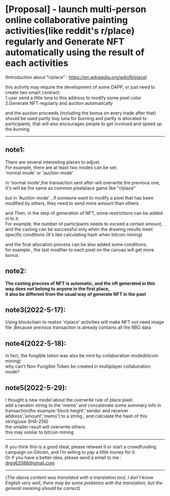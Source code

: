 
# [Proposal] - launch multi-person online collaborative painting activities(like reddit's r/place) regularly and Generate NFT automatically using the result of each activities

(Introduction about "r/place" : https://en.wikipedia.org/wiki/R/place)

this activity may require the development of some DAPP,
or just need to create two smart contract:  
1.user send a little luna to this address to modify some pixel color  
2.Generate NFT regularly and auction automatically  

and the auction proceeds (including the bonus on every trade after that) should be used partly buy luna for burning and partly is allocated to participants,
that will also encourages people to get involved and speed up the burning 

------------------------------------------------------------------------------------------------------------------------------------------

## note1:

There are several interesting places to adjust.   
For example, there are at least two modes can be set:    
'normal mode' or 'auction mode'  

in 'normal mode',the transaction sent after will overwrite the previous one,    
It's will be the same as common pixelplace game like "r/place"

but in 'Auction mode' , if someone want to modify a pixel that has been modified by others, they need to send more amount than others  

and Then, in the step of generation of NFT, some restrictions can be added in to it.   
For example, the number of participants needs to exceed a certain amount, and the casting can be successful only when the drawing results meet specific conditions (It's like calculating hash when bitcoin mining)  

and the final allocation process can be also added some conditions,   
for example , the last modifier to each pixel on the canvas will get more bonus


## note2:

**The casting process of NFT is automatic, and the nft generated in this way does not belong to anyone in the first place,  
it also be different from the usual way of generate NFT in the past**

## note3(2022-5-17):

Using blockchain to realize 'r/place' activities will make NFT not need image file ,Because previous transaction is already contains all the RBG data  

## note4(2022-5-18):
in fact, the fungible token was also be mint by collaboration mode(bitcoin mining)    
why can't Non-Fungible Token be created in multiplayer collaboration mode?

## note5(2022-5-29):
I thought a new model about the overwrite rule of place pixel:   
add a random string to the 'memo' and concatenate some summary info in transaction(for example:'block height','sender and receiver address','amount','memo') to a string , and calculate the hash of this string(use SHA-256)    
the smaller result will overwrite others.   
this may similar to bitcoin mining

------------------------------------------------------------------------------------------------------------------------------------------


 If you think this is a good ideal, please retweet it or start a crowdfunding campaign on Gitcoin, and I’m willing to pay a little money for it.  
 Or if you have a better idea, please send a email to me :  drgg62086@gmail.com

------------------------------------------------------------------------------------------------------------------------------------------


(_The above content was translated with a translation tool, I don't know English very well, there may be some problems with the translation, but the general meaning should be correct_)
